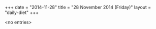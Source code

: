 +++
date = "2014-11-28"
title = "28 November 2014 (Friday)"
layout = "daily-diet"
+++


\<no entries\>
